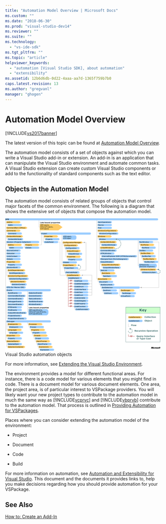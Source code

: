 ```yaml
---
title: "Automation Model Overview | Microsoft Docs"
ms.custom: ""
ms.date: "2018-06-30"
ms.prod: "visual-studio-dev14"
ms.reviewer: ""
ms.suite: ""
ms.technology: 
  - "vs-ide-sdk"
ms.tgt_pltfrm: ""
ms.topic: "article"
helpviewer_keywords: 
  - "automation [Visual Studio SDK], about automation"
  - "extensibility"
ms.assetid: 12b6d6db-0d22-4aaa-aa7d-1365f759b7b0
caps.latest.revision: 13
ms.author: "gregvanl"
manager: "ghogen"
---
```

# Automation Model Overview
[!INCLUDE[vs2017banner](../../includes/vs2017banner.md)]

The latest version of this topic can be found at [Automation Model Overview](https://docs.microsoft.com/visualstudio/extensibility/internals/automation-model-overview).  
  
The automation model consists of a set of objects against which you can write a Visual Studio add-in or extension. An add-in is an application that can manipulate the Visual Studio environment and automate common tasks. A Visual Studio extension can create custom Visual Studio components or add to the functionality of standard components such as the text editor.  
  
## Objects in the Automation Model  
 The automation model consists of related groups of objects that control major facets of the common environment. The following is a diagram that shows the extensive set of objects that compose the automation model.  
  
 ![Visual Studio Automation Object Chart](../../extensibility/internals/media/vsvisualstudioautomationobjectchart.gif "vsVisualStudioAutomationObjectChart")  
Visual Studio automation objects  
  
 For more information, see [Extending the Visual Studio Environment](../Topic/Extending%20the%20Visual%20Studio%20Environment.md).  
  
 The environment provides a model for different functional areas. For instance, there is a code model for various elements that you might find in code. There is a document model for various document elements. One area, the project area, is of particular interest to VSPackage providers. You will likely want your new project types to contribute to the automation model in much the same way as [!INCLUDE[vcprvc](../../includes/vcprvc-md.md)] and [!INCLUDE[vbprvb](../../includes/vbprvb-md.md)] contribute to the automation model. That process is outlined in [Providing Automation for VSPackages](../../extensibility/internals/providing-automation-for-vspackages.md).  
  
 Places where you can consider extending the automation model of the environment:  
  
-   Project  
  
-   Document  
  
-   Code  
  
-   Build  
  
 For more information on automation, see [Automation and Extensibility for Visual Studio](../Topic/Automation%20and%20Extensibility%20for%20Visual%20Studio.md). This document and the documents it provides links to, help you make decisions regarding how you should provide automation for your VSPackage.  
  
## See Also  
 [How to: Create an Add-In](../Topic/How%20to:%20Create%20an%20Add-In.md)

